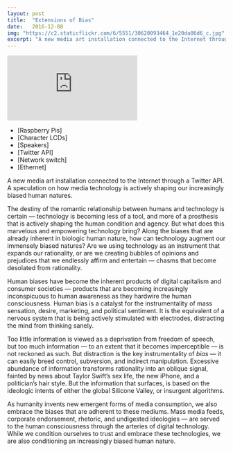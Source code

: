 ```yaml
---
layout: post
title:  "Extensions of Bias"
date:   2016-12-08
img: "https://c2.staticflickr.com/6/5551/30620093464_1e20da06d6_c.jpg"
excerpt: "A new media art installation connected to the Internet through a Twitter API. A speculation on how media technology is actively shaping our increasingly biased human natures."
---
```


<iframe src="https://player.vimeo.com/video/195355551/?color=9CBEF2"  frameborder="0" webkitallowfullscreen mozallowfullscreen allowfullscreen></iframe>

* [Raspberry Pis]
* [Character LCDs]
* [Speakers]
* [Twitter API]
* [Network switch]
* [Ethernet]

A new media art installation connected to the Internet through a Twitter API. A speculation on how media technology is actively shaping our increasingly biased human natures.

The destiny of the romantic relationship between humans and technology is certain — technology is becoming less of a tool, and more of a prosthesis that is actively shaping the human condition and agency. But what does this marvelous and empowering technology bring? Along the biases that are already inherent in biologic human nature, how can technology augment our immensely biased natures? Are we using technology as an instrument that expands our rationality, or are we creating bubbles of opinions and prejudices that we endlessly affirm and entertain — chasms that become desolated from rationality.

Human biases have become the inherent products of digital capitalism and consumer societies — products that are becoming increasingly inconspicuous to human awareness as they hardwire the human consciousness. Human bias is a catalyst for the instrumentality of mass sensation, desire, marketing, and political sentiment. It is the equivalent of a nervous system that is being actively stimulated with electrodes, distracting the mind from thinking sanely.

Too little information is viewed as a deprivation from freedom of speech, but too much information — to an extent that it becomes imperceptible — is not reckoned as such. But distraction is the key instrumentality of *bias* — it can easily breed control, subversion, and indirect manipulation. Excessive abundance of information transforms rationality into an oblique signal, fainted by news about Taylor Swift’s sex life, the new iPhone, and a politician’s hair style. But the information that surfaces, is based on the ideologic intents of either the global Silicone Valley, or insurgent algorithms.

As humanity invents new emergent forms of media consumption, we also embrace the biases that are adherent to these mediums. Mass media feeds, corporate endorsement, rhetoric, and undigested ideologies — are served to the human consciousness through the arteries of digital technology. While we condition ourselves to trust and embrace these technologies, we are also conditioning an increasingly biased human nature.
